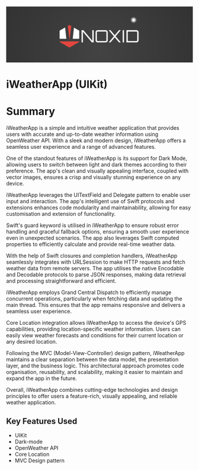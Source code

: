 
![Banner](Documentation/noxid_banner.png)

#  iWeatherApp (UIKit)

# Summary

iWeatherApp is a simple and intuitive weather application that provides users with accurate and up-to-date weather information using OpenWeather API. With a sleek and modern design, iWeatherApp offers a seamless user experience and a range of advanced features.

One of the standout features of iWeatherApp is its support for Dark Mode, allowing users to switch between light and dark themes according to their preference. The app's clean and visually appealing interface, coupled with vector images, ensures a crisp and visually stunning experience on any device.

iWeatherApp leverages the UITextField and Delegate pattern to enable user input and interaction. The app's intelligent use of Swift protocols and extensions enhances code modularity and maintainability, allowing for easy customisation and extension of functionality.

Swift's guard keyword is utilised in iWeatherApp to ensure robust error handling and graceful fallback options, ensuring a smooth user experience even in unexpected scenarios. The app also leverages Swift computed properties to efficiently calculate and provide real-time weather data.

With the help of Swift closures and completion handlers, iWeatherApp seamlessly integrates with URLSession to make HTTP requests and fetch weather data from remote servers. The app utilises the native Encodable and Decodable protocols to parse JSON responses, making data retrieval and processing straightforward and efficient.

iWeatherApp employs Grand Central Dispatch to efficiently manage concurrent operations, particularly when fetching data and updating the main thread. This ensures that the app remains responsive and delivers a seamless user experience.

Core Location integration allows iWeatherApp to access the device's GPS capabilities, providing location-specific weather information. Users can easily view weather forecasts and conditions for their current location or any desired location.

Following the MVC (Model-View-Controller) design pattern, iWeatherApp maintains a clear separation between the data model, the presentation layer, and the business logic. This architectural approach promotes code organisation, reusability, and scalability, making it easier to maintain and expand the app in the future.

Overall, iWeatherApp combines cutting-edge technologies and design principles to offer users a feature-rich, visually appealing, and reliable weather application.

## Key Features Used

* UIKit
* Dark-mode
* OpenWeather API
* Core Location
* MVC Design pattern




